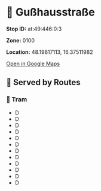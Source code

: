 # 🚉 Gußhausstraße


**Stop ID:** at:49:446:0:3

**Zone:** 0100

**Location:** 48.19817113, 16.37511982

[Open in Google Maps](https://www.google.com/maps?q=48.19817113,16.37511982)

## 🚆 Served by Routes

### 🚊 Tram
- D
- D
- D
- D
- D
- D
- D
- D
- D
- D
- D
- D